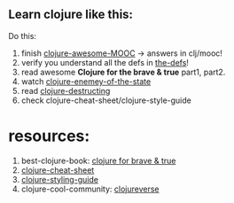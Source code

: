 ## Learn clojure like this:

Do this:
1. finish [clojure-awesome-MOOC](http://iloveponies.github.io/120-hour-epic-sax-marathon/index.html) -> answers in clj/mooc!
2. verify you understand all the defs in [the-defs](https://github.com/akotek/learning/blob/master/clj/defs.md)!
3. read awesome **Clojure for the brave & true** part1, part2.
4. watch [clojure-enemey-of-the-state](https://youtu.be/qe60zwUAOqE)
5. read [clojure-destructing](https://gist.github.com/john2x/e1dca953548bfdfb9844)
6. check clojure-cheat-sheet/clojure-style-guide


# resources:
1. best-clojure-book: [clojure for brave & true](https://www.braveclojure.com/clojure-for-the-brave-and-true/)
2. [clojure-cheat-sheet](https://clojure.org/api/cheatsheet)
3. [clojure-styling-guide](https://guide.clojure.style/)
4. clojure-cool-community: [clojureverse](https://clojureverse.org/)
